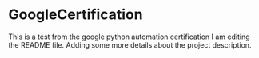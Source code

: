 # GoogleCertification
This is a test from the google python automation certification
I am editing the README file. Adding some more details about the project description.
